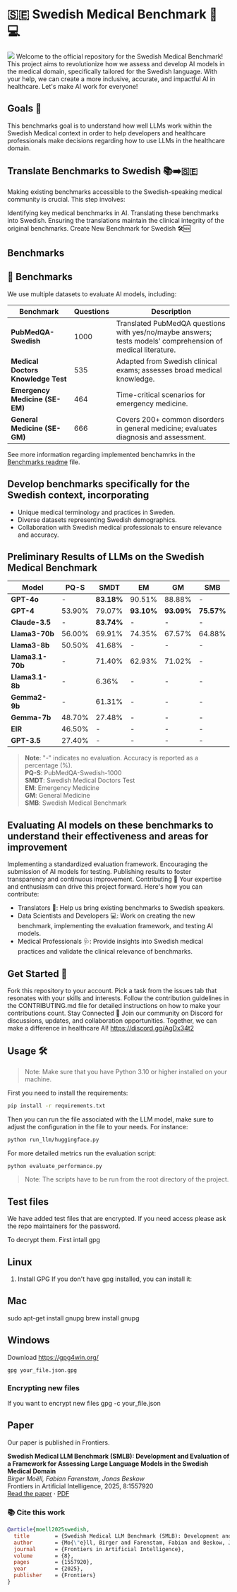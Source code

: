 # 🇸🇪 Swedish Medical Benchmark 🏥💻

<img src="logo.png">
Welcome to the official repository for the Swedish Medical Benchmark! This project aims to revolutionize how we assess and develop AI models in the medical domain, specifically tailored for the Swedish language. With your help, we can create a more inclusive, accurate, and impactful AI in healthcare. Let's make AI work for everyone!

## Goals 🎯

This benchmarks goal is to understand how well LLMs work within the Swedish Medical context in order to help developers and healthcare professionals make decisions regarding how to use LLMs in the healthcare domain.

## Translate Benchmarks to Swedish 📚➡️🇸🇪

Making existing benchmarks accessible to the Swedish-speaking medical community is crucial. This step involves:

Identifying key medical benchmarks in AI.
Translating these benchmarks into Swedish.
Ensuring the translations maintain the clinical integrity of the original benchmarks.
Create New Benchmark for Swedish 🛠️🆕

## Benchmarks

## 🚀 Benchmarks

We use multiple datasets to evaluate AI models, including:

| **Benchmark**                  | **Questions** | **Description**                                                                                        |
|---------------------------------|---------------|--------------------------------------------------------------------------------------------------------|
| **PubMedQA-Swedish**            | 1000          | Translated PubMedQA questions with yes/no/maybe answers; tests models’ comprehension of medical literature. |
| **Medical Doctors Knowledge Test** | 535          | Adapted from Swedish clinical exams; assesses broad medical knowledge.                                   |
| **Emergency Medicine (SE-EM)**  | 464           | Time-critical scenarios for emergency medicine.                                                         |
| **General Medicine (SE-GM)**    | 666           | Covers 200+ common disorders in general medicine; evaluates diagnosis and assessment.                    |


See more information regarding implemented benchamrks in the [Benchmarks readme](benchmarks/BENCHMARK_DESCRIPTIONS.md) file.

## Develop benchmarks specifically for the Swedish context, incorporating

- Unique medical terminology and practices in Sweden.
- Diverse datasets representing Swedish demographics.
- Collaboration with Swedish medical professionals to ensure relevance and accuracy.

## Preliminary Results of LLMs on the Swedish Medical Benchmark

| **Model**      | **PQ-S** | **SMDT** | **EM** | **GM**  | **SMB** |
|----------------|----------|----------|--------|---------|---------|
| **GPT-4o**     | -        | **83.18%** | 90.51% | 88.88%  | -       |
| **GPT-4**      | 53.90%   | 79.07%   | **93.10%** | **93.09%** | **75.57%** |
| **Claude-3.5** | -        | **83.74%** | -      | -       | -       |
| **Llama3-70b** | 56.00%   | 69.91%   | 74.35% | 67.57%  | 64.88%  |
| **Llama3-8b**  | 50.50%   | 41.68%   | -      | -       | -       |
| **Llama3.1-70b** | -      | 71.40%   | 62.93% | 71.02%  | -       |
| **Llama3.1-8b** | -       | 6.36%    | -      | -       | -       |
| **Gemma2-9b**  | -        | 61.31%   | -      | -       | -       |
| **Gemma-7b**   | 48.70%   | 27.48%   | -      | -       | -       |
| **EIR**        | 46.50%   | -        | -      | -       | -       |
| **GPT-3.5**    | 27.40%   | -        | -      | -       | -       |

> **Note**: "-" indicates no evaluation. Accuracy is reported as a percentage (%).  
> **PQ-S**: PubMedQA-Swedish-1000  
> **SMDT**: Swedish Medical Doctors Test  
> **EM**: Emergency Medicine  
> **GM**: General Medicine  
> **SMB**: Swedish Medical Benchmark

## Evaluating AI models on these benchmarks to understand their effectiveness and areas for improvement

Implementing a standardized evaluation framework.
Encouraging the submission of AI models for testing.
Publishing results to foster transparency and continuous improvement.
Contributing 🤝
Your expertise and enthusiasm can drive this project forward. Here's how you can contribute:

- Translators 📝: Help us bring existing benchmarks to Swedish speakers.
- Data Scientists and Developers 💻: Work on creating the new benchmark, implementing the evaluation framework, and testing AI models.
- Medical Professionals 🩺: Provide insights into Swedish medical practices and validate the clinical relevance of benchmarks.

## Get Started 🚀

Fork this repository to your account.
Pick a task from the issues tab that resonates with your skills and interests.
Follow the contribution guidelines in the CONTRIBUTING.md file for detailed instructions on how to make your contributions count.
Stay Connected 💬
Join our community on Discord for discussions, updates, and collaboration opportunities. Together, we can make a difference in healthcare AI!
<https://discord.gg/AgDx34t2>

## Usage 🛠

> Note: Make sure that you have Python 3.10 or higher installed on your machine.

First  you n️eed to install the requirements:
```bash
pip install -r requirements.txt
```

Then you can run the file associated with the LLM model, make sure to adjust the configuration in the file to your needs. For instance:
```bash
python run_llm/huggingface.py
```

For more detailed metrics run the evaluation script:
```bash
python evaluate_performance.py
```

> Note: The scripts have to be run from the root directory of the project.

## Test files
We have added test files that are encrypted. If you need access please ask the repo maintainers for the password.

To decrypt them. First intall gpg

## Linux
1. Install GPG
If you don't have gpg installed, you can install it:

## Mac
sudo apt-get install gnupg
brew install gnupg
## Windows
Download https://gpg4win.org/

```
gpg your_file.json.gpg
```

### Encrypting new files
If you want to encrypt new files
gpg -c your_file.json

## Paper
Our paper is published in Frontiers.

**Swedish Medical LLM Benchmark (SMLB): Development and Evaluation of a Framework for Assessing Large Language Models in the Swedish Medical Domain**  
*Birger Moëll, Fabian Farenstam, Jonas Beskow*  
Frontiers in Artificial Intelligence, 2025, 8:1557920  
[Read the paper](https://www.frontiersin.org/journals/artificial-intelligence/articles/10.3389/frai.2025.1557920/full) · [PDF](https://www.frontiersin.org/journals/artificial-intelligence/articles/10.3389/frai.2025.1557920/pdf)



### 📚 Cite this work

```bibtex
@article{moell2025swedish,
  title        = {Swedish Medical LLM Benchmark (SMLB): Development and Evaluation of a Framework for Assessing Large Language Models in the Swedish Medical Domain},
  author       = {Mo{\"e}ll, Birger and Farenstam, Fabian and Beskow, Jonas},
  journal      = {Frontiers in Artificial Intelligence},
  volume       = {8},
  pages        = {1557920},
  year         = {2025},
  publisher    = {Frontiers}
}

